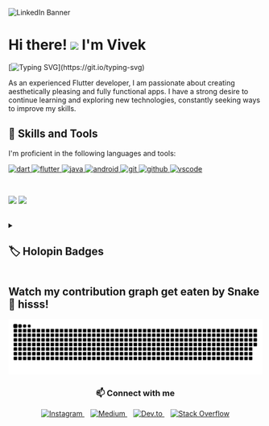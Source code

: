 ![LinkedIn Banner](https://user-images.githubusercontent.com/64553247/224408765-7ae29ae2-a93c-4b2c-908f-d773013b4597.png)

# Hi there! <img src="https://raw.githubusercontent.com/MartinHeinz/MartinHeinz/master/wave.gif" width="30px"> I'm Vivek

[![Typing SVG](https://readme-typing-svg.demolab.com?font=Fira+Code&pause=1000&color=00FF0674&width=435&lines=Hi+there!+I'm+Vivek!)](https://git.io/typing-svg)

As an experienced Flutter developer, I am passionate about creating aesthetically pleasing and fully functional apps. I have a strong desire to continue learning and exploring new technologies, constantly seeking ways to improve my skills.



## 🚀 Skills and Tools  


I'm proficient in the following languages and tools:

<p align="left">
  <a href="https://dart.dev" target="_blank">
    <img src="https://www.vectorlogo.zone/logos/dartlang/dartlang-icon.svg" alt="dart" width="40" height="40"/>
  </a>
  <a href="https://flutter.dev" target="_blank">
    <img src="https://www.vectorlogo.zone/logos/flutterio/flutterio-icon.svg" alt="flutter" width="40" height="40"/>
  </a>
  <a href="https://www.java.com" target="_blank">
    <img src="https://www.vectorlogo.zone/logos/java/java-icon.svg" alt="java" width="40" height="40"/>
  </a>
  <a href="https://developer.android.com/studio" target="_blank">
    <img src="https://www.vectorlogo.zone/logos/android/android-icon.svg" alt="android" width="40" height="40"/>
  </a>
  <a href="https://git-scm.com/" target="_blank">
    <img src="https://www.vectorlogo.zone/logos/git-scm/git-scm-icon.svg" alt="git" width="40" height="40"/>
  </a>
  <a href="https://github.com/" target="_blank">
    <img src="https://www.vectorlogo.zone/logos/github/github-icon.svg" alt="github" width="40" height="40"/>
  </a>
  <a href="https://code.visualstudio.com/" target="_blank">
    <img src="https://www.vectorlogo.zone/logos/visualstudio_code/visualstudio_code-icon.svg" alt="vscode" width="40" height="40"/>
  </a>
</p>

<br>



<p align="left">
    <img width="49.5%" src="https://github-readme-stats.vercel.app/api/?username=viveeeeeek&theme=prussian&show_icons=true&count_private=true&hide_border=true" />
    <img width="49.5%" src="http://github-readme-streak-stats.herokuapp.com?user=viveeeeeek&theme=prussian&hide_border=true" />
</p>
<br>



<details> 
  <summary><h2>🏷️ Holopin Badges</h2></summary>
  <p><a href="https://holopin.io/@v1v3k's"><img src="https://holopin.me/v1v3k" alt="@v1v3k's1&#39;s Holopin board"></a></p>
</details>



<!--START_SECTION:waka-->
<!--END_SECTION:waka-->


## Watch my contribution graph get eaten by Snake🐍 hisss!
![snake gif](https://github.com/viveeeeeek/viveeeeeek/blob/output/github-contribution-grid-snake.svg)




<!-- Connect with me -->
<h3 align="center">📫 Connect with me</h3>
<p align="center">
    <a href="https://instagram.com/viveeeeeek">
        <img src="https://img.shields.io/badge/Instagram--_.svg?style=social&logo=instagram&color=8a3ab9" alt="Instagram">
    </a>&nbsp;&nbsp;
    <a href="https://medium.com/@viveeeeeek">
        <img src="https://img.shields.io/badge/Medium--_.svg?style=social&logo=medium&color=black" alt="Medium">
    </a>&nbsp;&nbsp;
    <a href="https://dev.to/sonawanevivek">
        <img src="https://img.shields.io/badge/Dev.to--_.svg?style=social&logo=dev.to&color=black" alt="Dev.to">
    </a>&nbsp;&nbsp;
    <a href="https://stackoverflow.com/users/14314951/v1v3k">
        <img src="https://img.shields.io/badge/Stack%20Overflow--_.svg?style=social&logo=stackoverflow&color=FE7A16" alt="Stack Overflow">
    </a>
</p>
